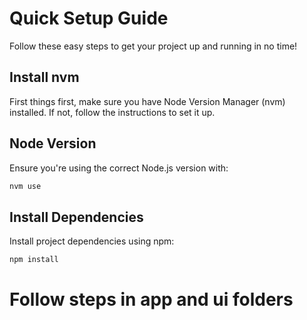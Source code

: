 # Quick Setup Guide

Follow these easy steps to get your project up and running in no time!

## Install nvm

First things first, make sure you have Node Version Manager (nvm) installed. If not, follow the instructions to set it up.

## Node Version

Ensure you're using the correct Node.js version with:

```bash
nvm use
```

## Install Dependencies

Install project dependencies using npm:

```bash
npm install
```

# Follow steps in app and ui folders
